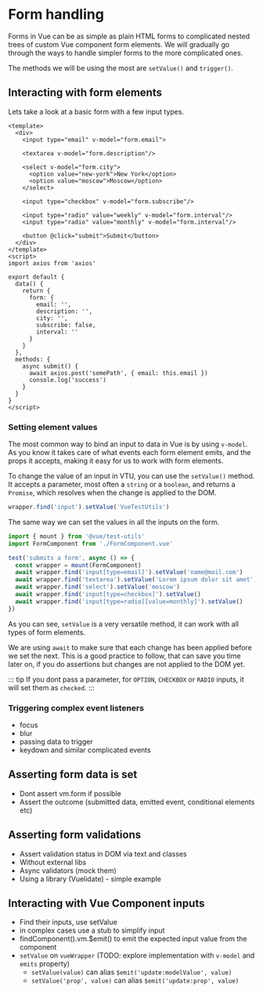 # Form handling

Forms in Vue can be as simple as plain HTML forms to complicated nested trees of custom Vue component form elements. 
We will gradually go through the ways to handle simpler forms to the more complicated ones. 

The methods we will be using the most are `setValue()` and `trigger()`. 

## Interacting with form elements

Lets take a look at a basic form with a few input types.

```vue
<template>
  <div>
    <input type="email" v-model="form.email">

    <textarea v-model="form.description"/>

    <select v-model="form.city">
      <option value="new-york">New York</option>
      <option value="moscow">Moscow</option>
    </select>

    <input type="checkbox" v-model="form.subscribe"/>

    <input type="radio" value="weekly" v-model="form.interval"/>
    <input type="radio" value="monthly" v-model="form.interval"/>
    
    <button @click="submit">Submit</button>
  </div>
</template>
<script>
import axios from 'axios'

export default {
  data() {
    return { 
      form: { 
        email: '',
        description: '',
        city: '',
        subscribe: false,
        interval: ''
      }
    }
  },
  methods: {
    async submit() {
      await axios.post('somePath', { email: this.email })
      console.log('success')
    }
  }
}
</script>
```

### Setting element values

The most common way to bind an input to data in Vue is by using `v-model`. As you know it takes care of what events each form element emits,
and the props it accepts, making it easy for us to work with form elements.

To change the value of an input in VTU, you can use the `setValue()` method. It accepts a parameter, most often a `string` or a `boolean`, and returns a `Promise`, which resolves when the change is applied to the DOM.

```js
wrapper.find('input').setValue('VueTestUtils')
```

The same way we can set the values in all the inputs on the form.

```js
import { mount } from '@vue/test-utils'
import FormComponent from './FormComponent.vue'

test('submits a form', async () => {
  const wrapper = mount(FormComponent)
  await wrapper.find('input[type=email]').setValue('name@mail.com')
  await wrapper.find('textarea').setValue('Lorem ipsum dolor sit amet')
  await wrapper.find('select').setValue('moscow')
  await wrapper.find('input[type=checkbox]').setValue()
  await wrapper.find('input[type=radio][value=monthly]').setValue()
})
```

As you can see, `setValue` is a very versatile method, it can work with all types of form elements.

We are using `await` to make sure that each change has been applied before we set the next. This is a good practice to follow,
that can save you time later on, if you do assertions but changes are not applied to the DOM yet.

::: tip
If you dont pass a parameter, for `OPTION`, `CHECKBOX` or `RADIO` inputs, it will set them as `checked`. 
:::

### Triggering complex event listeners

- focus
- blur
- passing data to trigger
- keydown and similar complicated events 

## Asserting form data is set

* Dont assert vm.form if possible
* Assert the outcome (submitted data, emitted event, conditional elements etc)

## Asserting form validations

* Assert validation status in DOM via text and classes
* Without external libs
* Async validators (mock them)
* Using a library (Vuelidate) - simple example

## Interacting with Vue Component inputs

* Find their inputs, use setValue
* in complex cases use a stub to simplify input
* findComponent().vm.$emit() to emit the expected input value from the component
* `setValue` on `vueWrapper` (TODO: explore implementation with `v-model` and `emits` property)
    * `setValue(value)` can alias `$emit('update:modelValue', value)`
    * `setValue('prop', value)` can alias `$emit('update:prop', value)`
